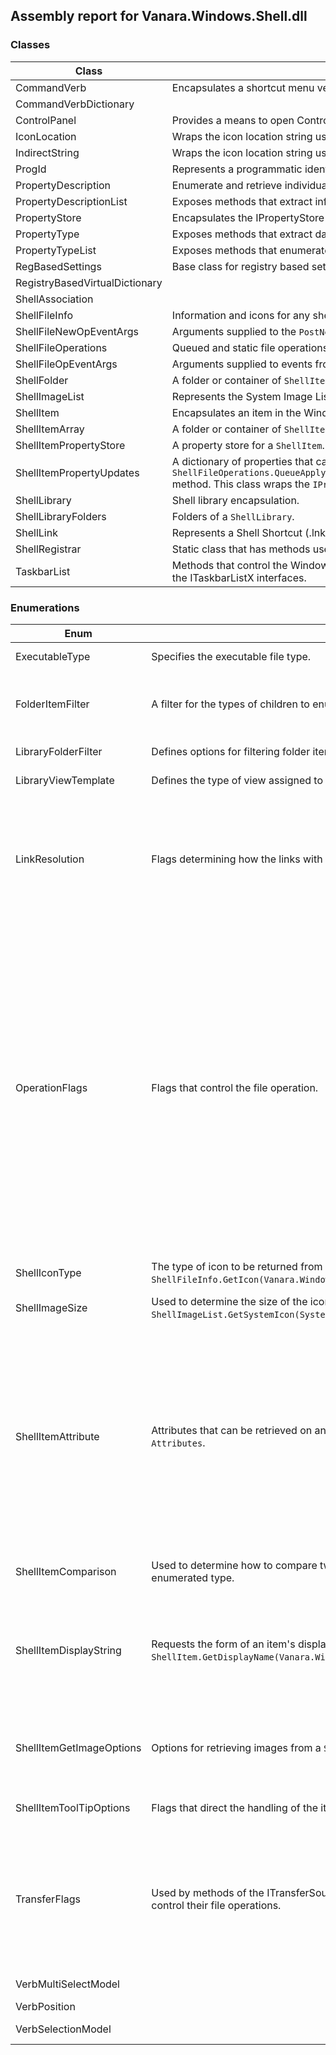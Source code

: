 ## Assembly report for Vanara.Windows.Shell.dll
### Classes
Class | Description
---- | ----
CommandVerb | Encapsulates a shortcut menu verb in the registry.
CommandVerbDictionary | 
ControlPanel | Provides a means to open Control Panel items and get their paths.
IconLocation | Wraps the icon location string used by some Shell classes.
IndirectString | Wraps the icon location string used by some Shell classes.
ProgId | Represents a programmatic identifier in the registry for an application.
PropertyDescription | Enumerate and retrieve individual property description details. Wraps the `IPropertyDescription` shell interface
PropertyDescriptionList | Exposes methods that extract information from a collection of property descriptions presented as a list.
PropertyStore | Encapsulates the IPropertyStore object.
PropertyType | Exposes methods that extract data from enumeration information.
PropertyTypeList | Exposes methods that enumerate the possible values for a property.
RegBasedSettings | Base class for registry based settings.
RegistryBasedVirtualDictionary<T> | 
ShellAssociation | 
ShellFileInfo | Information and icons for any shell file.
ShellFileNewOpEventArgs | Arguments supplied to the `PostNewItem` event.
ShellFileOperations | Queued and static file operations using the Shell.
ShellFileOpEventArgs | Arguments supplied to events from `ShellFileOperations`. Depending on the event, some properties may not be set.
ShellFolder | A folder or container of `ShellItem` instances.
ShellImageList | Represents the System Image List holding images for all shell icons.
ShellItem | Encapsulates an item in the Windows Shell.
ShellItemArray | A folder or container of `ShellItem` instances.
ShellItemPropertyStore | A property store for a `ShellItem`.
ShellItemPropertyUpdates | A dictionary of properties that can be used to set or update property values on Shell items via the `ShellFileOperations.QueueApplyPropertiesOperation(Vanara.Windows.Shell.ShellItem,Vanara.Windows.Shell.ShellItemPropertyUpdates)` method. This class wraps the `IPropertyChangeArray` COM interface.
ShellLibrary | Shell library encapsulation.
ShellLibraryFolders | Folders of a `ShellLibrary`.
ShellLink | Represents a Shell Shortcut (.lnk) file.
ShellRegistrar | Static class that has methods used to register and unregister shell items in the Windows Registry.
TaskbarList | Methods that control the Windows taskbar. It allows you to dynamically add, remove, and activate items on the taskbar. This wraps all of the ITaskbarListX interfaces.
### Enumerations
Enum | Description | Values
---- | ---- | ----
ExecutableType | Specifies the executable file type. | Nonexecutable, DOS, Win32Console, Windows
FolderItemFilter | A filter for the types of children to enumerate. | Folders, NonFolders, IncludeHidden, Printers, Shareable, Storage, FastItems, FlatList, IncludeSuperHidden
LibraryFolderFilter | Defines options for filtering folder items. | FileSystemOnly, StorageObjects, AllItems
LibraryViewTemplate | Defines the type of view assigned to a library folder. | Documents, General, Music, Pictures, Videos, Custom
LinkResolution | Flags determining how the links with missing targets are resolved. | None, NoUI, AnyMatch, Update, NoUpdate, NoSearch, NoTrack, NoLinkInfo, InvokeMSI, NoUIWithMsgPump, OfferDeleteWithoutFile, KnownFolder, MachineInLocalTarget, UpdateMachineAndSid, NoObjectID
OperationFlags | Flags that control the file operation. | MultiDestFiles, Silent, RenameOnCollision, NoConfirmation, WantMappingHandle, AllowUndo, FilesOnly, SimpleProgress, NoConfirmMkDir, NoErrorUI, NoCopySecurityAttribs, NoRecursion, NoConnectedElements, WantNukeWarning, NoSkipJunctions, PreferHardLink, ShowElevationPrompt, EarlyFailure, PreserveFileExtensions, KeepNewerFile, NoCopyHooks, NoMinimizeBox, MoveACLsAcrossVolumes, DontDisplaySourcePath, DontDisplayDestPath, RequireElevation, AddUndoRecord, CopyAsDownload, DontDisplayLocations
ShellIconType | The type of icon to be returned from `ShellFileInfo.GetIcon(Vanara.Windows.Shell.ShellIconType)`. | Large, Small, Open, ShellDefinedSize, LinkOverlay, Selected
ShellImageSize | Used to determine the size of the icon returned by `ShellImageList.GetSystemIcon(System.String,Vanara.Windows.Shell.ShellImageSize)`. | Large, Small, ExtraLarge, Jumbo
ShellItemAttribute | Attributes that can be retrieved on an item (file or folder) or set of items using `Attributes`. | CanCopy, CanMove, CanLink, Storage, CanRename, CanDelete, HasPropSheet, DropTarget, CapabilityMask, System, Encrypted, IsSlow, Ghosted, Link, Share, ReadOnly, Hidden, DisplayAttrMask, NonEnumerated, NewContent, CanMoniker, HasStorage, Stream, StorageAncestor, Validate, Removable, Compressed, Browsable, FileSysAncestor, Folder, FileSystem, StorageCapMask, HasSubfolder, ContentsMask, PKEYMask
ShellItemComparison | Used to determine how to compare two Shell items. ShellItem.Compare uses this enumerated type. | Display, Canonical, SecondaryFileSystemPath, AllFields
ShellItemDisplayString | Requests the form of an item's display name to retrieve through `ShellItem.GetDisplayName(Vanara.Windows.Shell.ShellItemDisplayString)`. | NormalDisplay, ParentRelativeParsing, DesktopAbsoluteParsing, ParentRelativeEditing, DesktopAbsoluteEditing, FileSysPath, Url, ParentRelativeForAddressBar, ParentRelative, ParentRelativeForUI
ShellItemGetImageOptions | Options for retrieving images from a `ShellItem`. | ResizeToFit, BiggerSizeOk, MemoryOnly, IconOnly, ThumbnailOnly, InCacheOnly, CropToSquare, WideThumbnails, IconBackground, ScaleUp
ShellItemToolTipOptions | Flags that direct the handling of the item from which you're retrieving the info tip text. | Default, Name, LinkNotTarget, LinkTarget, AllowDelay, SingleLine
TransferFlags | Used by methods of the ITransferSource and ITransferDestination interfaces to control their file operations. | Normal, FailExist, RenameExist, OverwriteExist, AllowDecryption, NoSecurity, CopyCreationTime, CopyWriteTime, UseFullAccess, DeleteRecycleIfPossible, CopyHardLink, CopyLocalizedName, MoveAsCopyDelete, SuspendShellEvents
VerbMultiSelectModel |  | Unset, Player, Single, Document
VerbPosition |  | Unset, Top, Bottom
VerbSelectionModel |  | Item, BackgroundShortcutMenu
